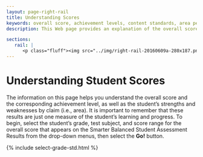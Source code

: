 ```yaml
---
layout: page-right-rail
title: Understanding Scores
keywords: overall score, achievement levels, content standards, area performance level, Higher Ed Placement Agreement
description: This Web page provides an explanation of the overall score and the corresponding achievement level, as well as a detailed description of the student’s strengths and weaknesses by claim or area.

sections:
   rail: |
      <p class="fluff"><img src="../img/right-rail-20160609a-280x187.png" /></p>
---
```


# Understanding Student Scores

The information on this page helps you understand the overall score and the corresponding achievement level, as well as the student’s strengths and weaknesses by claim (i.e., area). It is important to remember that these results are just one measure of the student’s learning and progress. To begin, select the student’s grade, test subject, and score range for the overall score that appears on the Smarter Balanced Student Assessment Results from the drop-down menus, then select the **Go!** button.

<div class="select-grade-narrow">
{% include select-grade-std.html %}
</div>
